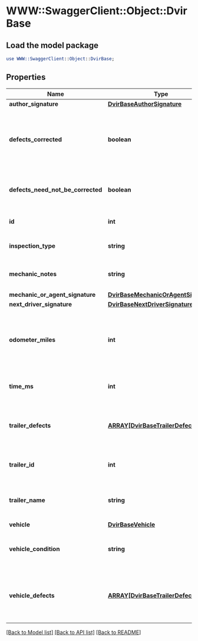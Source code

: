 # WWW::SwaggerClient::Object::DvirBase

## Load the model package
```perl
use WWW::SwaggerClient::Object::DvirBase;
```

## Properties
Name | Type | Description | Notes
------------ | ------------- | ------------- | -------------
**author_signature** | [**DvirBaseAuthorSignature**](DvirBaseAuthorSignature.md) |  | [optional] 
**defects_corrected** | **boolean** | Signifies if the defects on the vehicle corrected after the DVIR is done. | [optional] 
**defects_need_not_be_corrected** | **boolean** | Signifies if the defects on this vehicle can be ignored. | [optional] 
**id** | **int** | The id of this DVIR record. | [optional] 
**inspection_type** | **string** | Inspection type of the DVIR. | [optional] 
**mechanic_notes** | **string** | The mechanics notes on the DVIR. | [optional] 
**mechanic_or_agent_signature** | [**DvirBaseMechanicOrAgentSignature**](DvirBaseMechanicOrAgentSignature.md) |  | [optional] 
**next_driver_signature** | [**DvirBaseNextDriverSignature**](DvirBaseNextDriverSignature.md) |  | [optional] 
**odometer_miles** | **int** | The odometer reading in miles for the vehicle when the DVIR was done. | [optional] 
**time_ms** | **int** | Timestamp of this DVIR in UNIX milliseconds. | [optional] 
**trailer_defects** | [**ARRAY[DvirBaseTrailerDefects]**](DvirBaseTrailerDefects.md) | Defects registered for the trailer which was part of the DVIR. | [optional] 
**trailer_id** | **int** | The id of the trailer which was part of the DVIR. | [optional] 
**trailer_name** | **string** | The name of the trailer which was part of the DVIR. | [optional] 
**vehicle** | [**DvirBaseVehicle**](DvirBaseVehicle.md) |  | [optional] 
**vehicle_condition** | **string** | The condition of vechile on which DVIR was done. | [optional] 
**vehicle_defects** | [**ARRAY[DvirBaseTrailerDefects]**](DvirBaseTrailerDefects.md) | Defects registered for the vehicle which was part of the DVIR. | [optional] 

[[Back to Model list]](../README.md#documentation-for-models) [[Back to API list]](../README.md#documentation-for-api-endpoints) [[Back to README]](../README.md)


